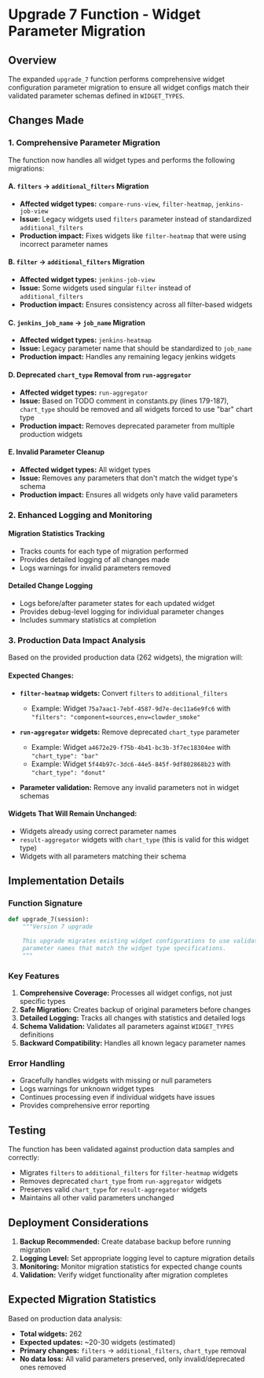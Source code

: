 # Upgrade 7 Function - Widget Parameter Migration

## Overview

The expanded `upgrade_7` function performs comprehensive widget configuration parameter migration to ensure all widget configs match their validated parameter schemas defined in `WIDGET_TYPES`.

## Changes Made

### 1. **Comprehensive Parameter Migration**

The function now handles all widget types and performs the following migrations:

#### A. `filters` → `additional_filters` Migration
- **Affected widget types:** `compare-runs-view`, `filter-heatmap`, `jenkins-job-view`
- **Issue:** Legacy widgets used `filters` parameter instead of standardized `additional_filters`
- **Production impact:** Fixes widgets like `filter-heatmap` that were using incorrect parameter names

#### B. `filter` → `additional_filters` Migration
- **Affected widget types:** `jenkins-job-view`
- **Issue:** Some widgets used singular `filter` instead of `additional_filters`
- **Production impact:** Ensures consistency across all filter-based widgets

#### C. `jenkins_job_name` → `job_name` Migration
- **Affected widget types:** `jenkins-heatmap`
- **Issue:** Legacy parameter name that should be standardized to `job_name`
- **Production impact:** Handles any remaining legacy jenkins widgets

#### D. Deprecated `chart_type` Removal from `run-aggregator`
- **Affected widget types:** `run-aggregator`
- **Issue:** Based on TODO comment in constants.py (lines 179-187), `chart_type` should be removed and all widgets forced to use "bar" chart type
- **Production impact:** Removes deprecated parameter from multiple production widgets

#### E. Invalid Parameter Cleanup
- **Affected widget types:** All widget types
- **Issue:** Removes any parameters that don't match the widget type's schema
- **Production impact:** Ensures all widgets only have valid parameters

### 2. **Enhanced Logging and Monitoring**

#### Migration Statistics Tracking
- Tracks counts for each type of migration performed
- Provides detailed logging of all changes made
- Logs warnings for invalid parameters removed

#### Detailed Change Logging
- Logs before/after parameter states for each updated widget
- Provides debug-level logging for individual parameter changes
- Includes summary statistics at completion

### 3. **Production Data Impact Analysis**

Based on the provided production data (262 widgets), the migration will:

#### Expected Changes:
- **`filter-heatmap` widgets:** Convert `filters` to `additional_filters`
  - Example: Widget `75a7aac1-7ebf-4587-9d7e-dec11a6e9fc6` with `"filters": "component=sources,env=clowder_smoke"`

- **`run-aggregator` widgets:** Remove deprecated `chart_type` parameter
  - Example: Widget `a4672e29-f75b-4b41-bc3b-3f7ec18304ee` with `"chart_type": "bar"`
  - Example: Widget `5f44b97c-3dc6-44e5-845f-9df802868b23` with `"chart_type": "donut"`

- **Parameter validation:** Remove any invalid parameters not in widget schemas

#### Widgets That Will Remain Unchanged:
- Widgets already using correct parameter names
- `result-aggregator` widgets with `chart_type` (this is valid for this widget type)
- Widgets with all parameters matching their schema

## Implementation Details

### Function Signature
```python
def upgrade_7(session):
    """Version 7 upgrade

    This upgrade migrates existing widget configurations to use validated
    parameter names that match the widget type specifications.
    """
```

### Key Features
1. **Comprehensive Coverage:** Processes all widget configs, not just specific types
2. **Safe Migration:** Creates backup of original parameters before changes
3. **Detailed Logging:** Tracks all changes with statistics and detailed logs
4. **Schema Validation:** Validates all parameters against `WIDGET_TYPES` definitions
5. **Backward Compatibility:** Handles all known legacy parameter names

### Error Handling
- Gracefully handles widgets with missing or null parameters
- Logs warnings for unknown widget types
- Continues processing even if individual widgets have issues
- Provides comprehensive error reporting

## Testing

The function has been validated against production data samples and correctly:
- Migrates `filters` to `additional_filters` for `filter-heatmap` widgets
- Removes deprecated `chart_type` from `run-aggregator` widgets
- Preserves valid `chart_type` for `result-aggregator` widgets
- Maintains all other valid parameters unchanged

## Deployment Considerations

1. **Backup Recommended:** Create database backup before running migration
2. **Logging Level:** Set appropriate logging level to capture migration details
3. **Monitoring:** Monitor migration statistics for expected change counts
4. **Validation:** Verify widget functionality after migration completes

## Expected Migration Statistics

Based on production data analysis:
- **Total widgets:** 262
- **Expected updates:** ~20-30 widgets (estimated)
- **Primary changes:** `filters` → `additional_filters`, `chart_type` removal
- **No data loss:** All valid parameters preserved, only invalid/deprecated ones removed
